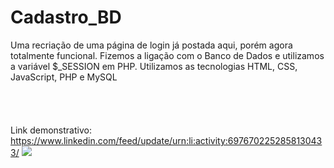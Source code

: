 # Cadastro_BD
Uma recriação de uma página de login já postada aqui, porém agora totalmente funcional. Fizemos a ligação com o Banco de Dados e utilizamos a variável $_SESSION em PHP. Utilizamos as tecnologias HTML, CSS, JavaScript, PHP e MySQL
<br><br><br><br><br>
Link demonstrativo: https://www.linkedin.com/feed/update/urn:li:activity:6976702252858130433/
<img src="https://raw.githubusercontent.com/Suubiprabaxo/Portfolio-Responsive-3/main/portR3.jpeg"/>
